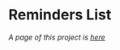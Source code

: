 # Reminders List
*A page of this project is [here](https://htmlpreview.github.io/?https://github.com/MalancaIonut/Reminders/blob/master/reminders.html)*
